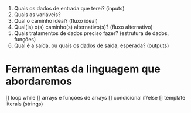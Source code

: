 1. Quais os dados de entrada que terei? (inputs)
2. Quais as variáveis?
3. Qual o caminho ideal? (fluxo ideal)
4. Qual(is) o(s) caminho(s) alternativo(s)? (fluxo alternativo)
5. Quais tratamentos de dados preciso fazer? (estrutura de dados, funções)
6. Qual é a saída, ou quais os dados de saída, esperada? (outputs)

# Ferramentas da linguagem que abordaremos

[] loop while
[] arrays e funções de arrays
[] condicional if/else
[] template literals (strings)